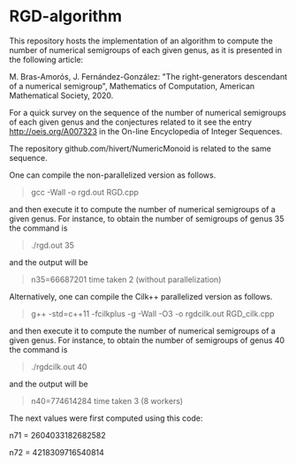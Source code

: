 # RGD-algorithm

This repository hosts the implementation of an algorithm to compute the number of numerical semigroups of each given genus, as it is presented in the following article:

M. Bras-Amorós, J. Fernández-González: "The right-generators descendant of a numerical semigroup", Mathematics of Computation, American Mathematical Society, 2020.

For a quick survey on the sequence of the number of numerical semigroups of each given genus and the conjectures related to it see the entry http://oeis.org/A007323 in the On-line Encyclopedia of Integer Sequences.

The repository github.com/hivert/NumericMonoid is related to the same sequence.


One can compile the non-parallelized version as follows.

> gcc -Wall -o rgd.out RGD.cpp

and then execute it to compute the number of numerical semigroups of a given genus.
For instance, to obtain the number of semigroups of genus 35 the command is

> ./rgd.out 35

and the output will be

> n35=66687201
> time taken 2 (without parallelization)


Alternatively, one can compile the Cilk++ parallelized version as follows.

> g++ -std=c++11 -fcilkplus -g -Wall -O3 -o rgdcilk.out RGD_cilk.cpp

and then execute it to compute the number of numerical semigroups of a given genus.
For instance, to obtain the number of semigroups of genus 40 the command is

> ./rgdcilk.out 40

and the output will be

> n40=774614284
> time taken 3 (8 workers)


The next values were first computed using this code:

n71 = 2604033182682582

n72 = 4218309716540814
